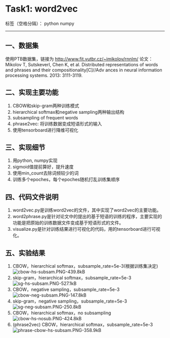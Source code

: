 ﻿# Task1: word2vec

标签（空格分隔）： python numpy

---
## 一、数据集 ##
使用PTB数据集，链接为 http://www.fit.vutbr.cz/~imikolov/rnnlm/
论文：Mikolov  T, SutskeverI, Chen K, et al. Distributed  representations  of words  and phrases  and their compositionality[C]//Adv ances  in neural  information  processing  systems.  2013: 3111-3119.

## 二、实现主要功能 ##
1. CBOW和skip-gram两种训练模式
2. hierarchical softmax和negative sampling两种输出结构
3. subsampling of frequent words
4. phrase2vec: 将训练数据变成短语形式的输入
5. 使用tensorboard进行降维可视化

## 三、实现细节 ##
1. 用python, numpy实现
2. sigmoid值提前算好，提升速度
3. 使用min_count去除词频较少的词
4. 训练多个epoches，每个epoches随机打乱训练集顺序

## 四、代码文件说明 ##
1. word2vec.py是训练word2vec的文件，其中实现了word2vec的主要功能。
2. word2phrase.py是针对论文中的提出的基于短语的训练的程序，主要实现的功能是把原始的训练数据文件变成基于短语形式的文件。
3. visualize.py是针对训练结果进行可视化的代码，用的tensorboard进行可视化。

## 五、实验结果 ##
1. CBOW，hierarchical softmax，subsample_rate=5e-3(根据训练集决定)
   ![cbow-hs-subsam.PNG-439.8kB][1]
2. skip-gram，hierarchical softmax，subsample_rate=5e-3
   ![sg-hs-subsam.PNG-527.1kB][2]
3. CBOW，negative sampling，subsample_rate=5e-3
   ![cbow-neg-subsam.PNG-147.8kB][3]
4. skip-gram，negative sampling，subsample_rate=5e-3
   ![sg-neg-subsam.PNG-250.8kB][4]
5. CBOW，hierarchical softmax，no subsampling
   ![cbow-hs-nosub.PNG-424.8kB][5]
6. (phrase2vec) CBOW，hierarchical softmax，subsample_rate=5e-3
   ![phrase-cbow-hs-subsam.PNG-358.9kB][6]


  [1]: http://static.zybuluo.com/njuzrs/8078o8zca0f2mk2z0n140t1s/cbow-hs-subsam.PNG
  [2]: http://static.zybuluo.com/njuzrs/12ybln6esumykxhsf1npkkmd/sg-hs-subsam.PNG
  [3]: http://static.zybuluo.com/njuzrs/ukehamcwvzarumm0v37d9as5/cbow-neg-subsam.PNG
  [4]: http://static.zybuluo.com/njuzrs/tpx9ik509wyh0keig6no1ikl/sg-neg-subsam.PNG
  [5]: http://static.zybuluo.com/njuzrs/6d8gfv9ah1p8q1od4hakcx3w/cbow-hs-nosub.PNG
  [6]: http://static.zybuluo.com/njuzrs/a2rstvb6v7fzqe9211xnoroa/phrase-cbow-hs-subsam.PNG